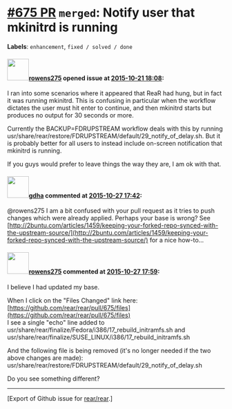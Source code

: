 [\#675 PR](https://github.com/rear/rear/pull/675) `merged`: Notify user that mkinitrd is running
================================================================================================

**Labels**: `enhancement`, `fixed / solved / done`

#### <img src="https://avatars.githubusercontent.com/u/14808030?v=4" width="50">[rowens275](https://github.com/rowens275) opened issue at [2015-10-21 18:08](https://github.com/rear/rear/pull/675):

I ran into some scenarios where it appeared that ReaR had hung, but in
fact it was running mkinitrd. This is confusing in particular when the
workflow dictates the user must hit enter to continue, and then mkinitrd
starts but produces no output for 30 seconds or more.

Currently the BACKUP=FDRUPSTREAM workflow deals with this by running
usr/share/rear/restore/FDRUPSTREAM/default/29\_notify\_of\_delay.sh. But
it is probably better for all users to instead include on-screen
notification that mkinitrd is running.

If you guys would prefer to leave things the way they are, I am ok with
that.

#### <img src="https://avatars.githubusercontent.com/u/888633?u=cdaeb31efcc0048d3619651aa18dd4b76e636b21&v=4" width="50">[gdha](https://github.com/gdha) commented at [2015-10-27 17:42](https://github.com/rear/rear/pull/675#issuecomment-151583075):

@rowens275 I am a bit confused with your pull request as it tries to
push changes which were already applied. Perhaps your base is wrong? See
[http://2buntu.com/articles/1459/keeping-your-forked-repo-synced-with-the-upstream-source/](http://2buntu.com/articles/1459/keeping-your-forked-repo-synced-with-the-upstream-source/)
for a nice how-to...

#### <img src="https://avatars.githubusercontent.com/u/14808030?v=4" width="50">[rowens275](https://github.com/rowens275) commented at [2015-10-27 17:59](https://github.com/rear/rear/pull/675#issuecomment-151587935):

I believe I had updated my base.

When I click on the "Files Changed" link here:
[https://github.com/rear/rear/pull/675/files](https://github.com/rear/rear/pull/675/files)  
I see a single "echo" line added to
usr/share/rear/finalize/Fedora/i386/17\_rebuild\_initramfs.sh and
usr/share/rear/finalize/SUSE\_LINUX/i386/17\_rebuild\_initramfs.sh

And the following file is being removed (it's no longer needed if the
two above changes are made):  
usr/share/rear/restore/FDRUPSTREAM/default/29\_notify\_of\_delay.sh

Do you see something different?

------------------------------------------------------------------------

\[Export of Github issue for
[rear/rear](https://github.com/rear/rear).\]
